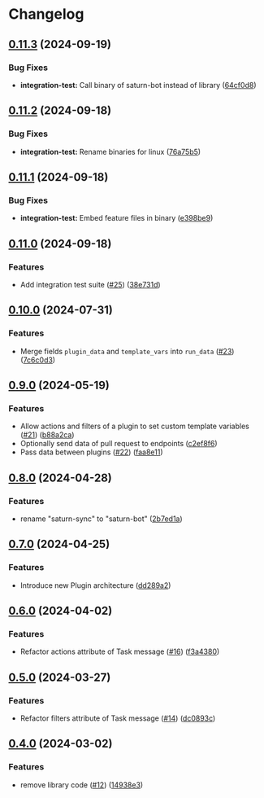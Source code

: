 # Changelog

## [0.11.3](https://github.com/wndhydrnt/saturn-bot-protocol/compare/v0.11.2...v0.11.3) (2024-09-19)


### Bug Fixes

* **integration-test:** Call binary of saturn-bot instead of library ([64cf0d8](https://github.com/wndhydrnt/saturn-bot-protocol/commit/64cf0d8a89c3421cc9c0aee873b20849d7190605))

## [0.11.2](https://github.com/wndhydrnt/saturn-bot-protocol/compare/v0.11.1...v0.11.2) (2024-09-18)


### Bug Fixes

* **integration-test:** Rename binaries for linux ([76a75b5](https://github.com/wndhydrnt/saturn-bot-protocol/commit/76a75b57a2cf3c29816a2813c7f2f8b5ea2dbabe))

## [0.11.1](https://github.com/wndhydrnt/saturn-bot-protocol/compare/v0.11.0...v0.11.1) (2024-09-18)


### Bug Fixes

* **integration-test:** Embed feature files in binary ([e398be9](https://github.com/wndhydrnt/saturn-bot-protocol/commit/e398be966127ef3dba7727171c1e624ecc1dd5d9))

## [0.11.0](https://github.com/wndhydrnt/saturn-bot-protocol/compare/v0.10.0...v0.11.0) (2024-09-18)


### Features

* Add integration test suite ([#25](https://github.com/wndhydrnt/saturn-bot-protocol/issues/25)) ([38e731d](https://github.com/wndhydrnt/saturn-bot-protocol/commit/38e731db3327572fb1914aa1541f212176925b3e))

## [0.10.0](https://github.com/wndhydrnt/saturn-bot-protocol/compare/v0.9.0...v0.10.0) (2024-07-31)


### Features

* Merge fields `plugin_data` and `template_vars` into `run_data` ([#23](https://github.com/wndhydrnt/saturn-bot-protocol/issues/23)) ([7c6c0d3](https://github.com/wndhydrnt/saturn-bot-protocol/commit/7c6c0d3f2c47916ec25bb2fd9b85a61d5a83bcc4))

## [0.9.0](https://github.com/wndhydrnt/saturn-bot-protocol/compare/v0.8.0...v0.9.0) (2024-05-19)


### Features

* Allow actions and filters of a plugin to set custom template variables ([#21](https://github.com/wndhydrnt/saturn-bot-protocol/issues/21)) ([b88a2ca](https://github.com/wndhydrnt/saturn-bot-protocol/commit/b88a2ca9cf0c7b3e7b53c35c018e14af878a2bd6))
* Optionally send data of pull request to endpoints ([c2ef8f6](https://github.com/wndhydrnt/saturn-bot-protocol/commit/c2ef8f68ce91648061f5486706b3da0715fcebfa))
* Pass data between plugins ([#22](https://github.com/wndhydrnt/saturn-bot-protocol/issues/22)) ([faa8e11](https://github.com/wndhydrnt/saturn-bot-protocol/commit/faa8e11f3e6ba6cd83e6718592f6f9d64bf30bc2))

## [0.8.0](https://github.com/wndhydrnt/saturn-bot-protocol/compare/v0.7.0...v0.8.0) (2024-04-28)


### Features

* rename "saturn-sync" to "saturn-bot" ([2b7ed1a](https://github.com/wndhydrnt/saturn-bot-protocol/commit/2b7ed1a3b24986f619629bc3d16f1465a130fc19))

## [0.7.0](https://github.com/wndhydrnt/saturn-bot-protocol/compare/v0.6.0...v0.7.0) (2024-04-25)

### Features

- Introduce new Plugin architecture ([dd289a2](https://github.com/wndhydrnt/saturn-bot-protocol/commit/dd289a258d37210df92a473c270e9685c91ccb4e))

## [0.6.0](https://github.com/wndhydrnt/saturn-bot-protocol/compare/v0.5.0...v0.6.0) (2024-04-02)

### Features

- Refactor actions attribute of Task message ([#16](https://github.com/wndhydrnt/saturn-bot-protocol/issues/16)) ([f3a4380](https://github.com/wndhydrnt/saturn-bot-protocol/commit/f3a438081428b01de7b7cc5b91bd876dc70c721c))

## [0.5.0](https://github.com/wndhydrnt/saturn-bot-protocol/compare/v0.4.0...v0.5.0) (2024-03-27)

### Features

- Refactor filters attribute of Task message ([#14](https://github.com/wndhydrnt/saturn-bot-protocol/issues/14)) ([dc0893c](https://github.com/wndhydrnt/saturn-bot-protocol/commit/dc0893cbeef27d2287d92541f339c200591fd8bc))

## [0.4.0](https://github.com/wndhydrnt/saturn-bot-protocol/compare/v0.3.0...v0.4.0) (2024-03-02)

### Features

- remove library code ([#12](https://github.com/wndhydrnt/saturn-bot-protocol/issues/12)) ([14938e3](https://github.com/wndhydrnt/saturn-bot-protocol/commit/14938e3e63e55b1f2eeb4c0178e5d7c53a801341))
